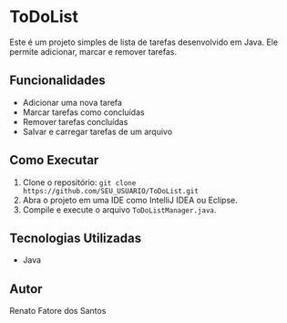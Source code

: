 # ToDoList
Este é um projeto simples de lista de tarefas desenvolvido em Java. Ele permite adicionar, marcar e remover tarefas.

## Funcionalidades
- Adicionar uma nova tarefa
- Marcar tarefas como concluídas
- Remover tarefas concluídas
- Salvar e carregar tarefas de um arquivo

## Como Executar
1. Clone o repositório: `git clone https://github.com/SEU_USUARIO/ToDoList.git`
2. Abra o projeto em uma IDE como IntelliJ IDEA ou Eclipse.
3. Compile e execute o arquivo `ToDoListManager.java`.

## Tecnologias Utilizadas
- Java

## Autor
Renato Fatore dos Santos
